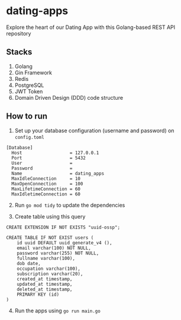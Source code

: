 # dating-apps
Explore the heart of our Dating App with this Golang-based REST API repository

## Stacks
1. Golang
2. Gin Framework
3. Redis
4. PostgreSQL
5. JWT Token
6. Domain Driven Design (DDD) code structure

## How to run 
1. Set up your database configuration (username and password) on `config.toml`
```
[Database]
  Host                  = 127.0.0.1
  Port                  = 5432
  User                  = 
  Password              = 
  Name                  = dating_apps
  MaxIdleConnection     = 10
  MaxOpenConnection     = 100
  MaxLifetimeConnection = 60
  MaxIdletimeConnection = 60
```

2. Run `go mod tidy` to update the dependencies

3. Create table using this query
```
CREATE EXTENSION IF NOT EXISTS "uuid-ossp";

CREATE TABLE IF NOT EXIST users (
	id uuid DEFAULT uuid_generate_v4 (),
	email varchar(100) NOT NULL,
	password varchar(255) NOT NULL,
	fullname varchar(100),
	dob date,
	occupation varchar(100),
  	subscription varchar(20),
	created_at timestamp,
	updated_at timestamp,
	deleted_at timestamp,
	PRIMARY KEY (id)
)
```

4. Run the apps using `go run main.go`
